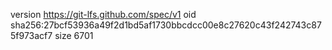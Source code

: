 version https://git-lfs.github.com/spec/v1
oid sha256:27bcf53936a49f2d1bd5af1730bbcdcc00e8c27620c43f242743c875f973acf7
size 6701
